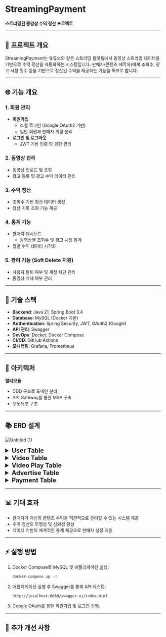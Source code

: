 # StreamingPayment

**스트리밍된 동영상 수익 정산 프로젝트**

---

## 🚀 **프로젝트 개요**
StreamingPayment는 유튜브와 같은 스트리밍 플랫폼에서 동영상 스트리밍 데이터를 기반으로 수익 정산을 자동화하는 시스템입니다. 판매자(콘텐츠 제작자)에게 조회수, 광고 시청 횟수 등을 기반으로 정산된 수익을 제공하는 기능을 목표로 합니다.

---

## 🌐 **기능 개요**
### 1. **회원 관리**
- **회원가입**
  - 소셜 로그인 (Google OAuth2 기반)
  - 일반 회원과 판매자 계정 분리
- **로그인 및 로그아웃**
  - JWT 기반 인증 및 권한 관리

### 2. **동영상 관리**
- 동영상 업로드 및 조회
- 광고 등록 및 광고 수익 데이터 관리

### 3. **수익 정산**
- 조회수 기반 정산 데이터 생성
- 정산 기록 조회 기능 제공

### 4. **통계 기능**
- 판매자 대시보드
  - 동영상별 조회수 및 광고 시청 통계
- 월별 수익 데이터 시각화

### 5. **관리 기능** (Soft Delete 지원)
- 사용자 탈퇴 여부 및 계정 차단 관리
- 동영상 삭제 여부 관리

---

## 🔧 **기술 스택**
- **Backend**: Java 21, Spring Boot 3.4
- **Database**: MySQL (Docker 기반)
- **Authentication**: Spring Security, JWT, OAuth2 (Google)
- **API 관리**: Swagger
- **DevOps**: Docker, Docker Compose
- **CI/CD**: GitHub Actions
- **모니터링**: Grafana, Prometheus

---

## 🔄 **아키텍처**
**멀티모듈**
   - DDD 구조로 도메인 분리
   - API Gateway를 통한 MSA 구축
   - 모노레포 구조

---

## 📚 **ERD 설계**

![Untitled (1)](https://github.com/user-attachments/assets/462149fc-5a50-4e22-aad4-865960816e9e)

<details>
<summary style="font-size: 20px; font-weight: bold;">User Table</summary>
  <div markdown="1" style="font-size: 14px;"> <br/>
  
  **설명**: 사용자 정보 및 인증 관리를 위한 테이블

  | 컬럼명       | 타입               | 설명                          |
  |--------------|--------------------|-------------------------------|
  | id           | int [PK, Auto-Increment] | 사용자 ID (Primary Key)         |
  | username     | varchar(255)      | 사용자의 고유 이름              |
  | email        | varchar(255)      | 사용자의 이메일 주소 (고유값)     |
  | social_type  | varchar(255)      | 소셜 로그인 유형            |
  | role         | enum('USER', 'CREATOR') | 사용자 권한 (일반 사용자 또는 콘텐츠 제작자) |
  | created_at   | datetime          | 가입한 날짜                    |
  | updated_at   | datetime          | 마지막 업데이트 날짜             |

  </div>
</details>

<details>
<summary style="font-size: 20px; font-weight: bold;">Video Table</summary>
  <div markdown="1" style="font-size: 14px;"> <br/>
  
 **설명**: 동영상 정보를 관리하는 테이블

  | 컬럼명       | 타입               | 설명                          |
  |--------------|--------------------|-------------------------------|
  | id           | int [PK, Auto-Increment] | 동영상 ID (Primary Key)         |
  | user_id      | int [FK > user.id] | 동영상을 업로드한 사용자 ID       |
  | title        | varchar(255)      | 동영상 제목                    |
  | length       | int               | 동영상 길이 (초 단위)            |
  | description  | text              | 동영상 설명                    |
  | view_count  | int              | 동영상 조회수                  |
  | created_at   | datetime          | 동영상 등록일                  |
  | updated_at   | datetime          | 마지막 수정일                  |

  </div>
</details>

<details>
<summary style="font-size: 20px; font-weight: bold;">Video Play Table</summary>
  <div markdown="1" style="font-size: 14px;"> <br/>
  
 **설명**: 동영상 재생 기록을 저장하는 테이블

  | 컬럼명       | 타입               | 설명                          |
  |--------------|--------------------|-------------------------------|
  | id           | int [PK, Auto-Increment] | 재생 기록 ID (Primary Key)       |
  | user_id      | int [FK > user.id] | 동영상을 재생한 사용자 ID        |
  | video_id     | int [FK > video.id]| 재생된 동영상 ID                |
  | play_start   | datetime          | 재생 시작 시간                  |
  | play_end     | datetime          | 재생 종료 시간                  |
  | play_duration| int               | 재생 시간 (초 단위)             |
  | created_at   | datetime          | 기록 생성일                    |
  | updated_at   | datetime          | 기록 수정일                   |

  </div>
</details>

<details>
<summary style="font-size: 20px; font-weight: bold;">Advertise Table</summary>
  <div markdown="1" style="font-size: 14px;"> <br/>
  
 **설명**: 광고 정보를 관리하는 테이블

  | 컬럼명       | 타입               | 설명                          |
  |--------------|--------------------|-------------------------------|
  | id           | int [PK, Auto-Increment] | 광고 ID (Primary Key)          |
  | video_id     | int [FK > video.id]| 동영상 ID (Foreign Key)        |
  | created_at   | datetime          | 광고 등록일                   |
  | updated_at   | datetime          | 광고 수정일                   |

  </div>
</details>

<details>
<summary style="font-size: 20px; font-weight: bold;">Payment Table</summary>
  <div markdown="1" style="font-size: 14px;"> <br/>
  
 **설명**: 정산 정보를 관리하는 테이블

  | 컬럼명       | 타입               | 설명                          |
  |--------------|--------------------|-------------------------------|
  | id           | int [PK, Auto-Increment] | 정산 ID (Primary Key)          |
  | user_id      | int [FK > user.id] | 사용자 ID (Foreign Key)        |
  | video_id     | int [FK > video.id]| 동영상 ID (Foreign Key)        |
  | revenue      | decimal(10,2)     | 정산 금액                     |
  | view_count   | bigint            | 정산시 조회수                     |
  | payment_date | date              | 정산 날짜                     |
  | created_at   | datetime          | 기록 생성일                   |
  | updated_at   | datetime          | 정산 기록 수정일                     |

  </div>
</details>

---

## 📊 **기대 효과**
- 판매자가 자신의 콘텐츠 수익을 직관적으로 관리할 수 있는 시스템 제공
- 수익 정산의 투명성 및 신뢰성 향상
- 데이터 기반의 체계적인 통계 제공으로 판매자 성장 지원

---

## ⚡ **실행 방법**
1. Docker Compose로 MySQL 및 애플리케이션 실행:
   ```bash
   docker-compose up -d
   ```

2. 애플리케이션 실행 후 Swagger를 통해 API 테스트:
   ```bash
   http://localhost:8080/swagger-ui/index.html
   ```

3. Google OAuth를 통한 회원가입 및 로그인 진행.

---

## 🔎 **추가 개선 사항**
